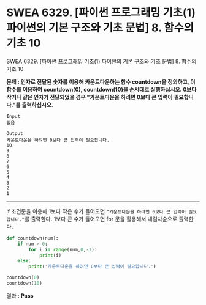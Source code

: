 # SWEA 6329. [파이썬 프로그래밍 기초(1) 파이썬의 기본 구조와 기초 문법] 8. 함수의 기초 10

SWEA 6329. [파이썬 프로그래밍 기초(1) 파이썬의 기본 구조와 기초 문법] 8. 함수의 기초 10



**문제 : 인자로 전달된 숫자를 이용해 카운트다운하는 함수 countdown을 정의하고, 이 함수를 이용하여 countdown(0), countdown(10)을 순서대로 실행하십시오. 0보다 작거나 같은 인자가 전달되었을 경우 "카운트다운을 하려면 0보다 큰 입력이 필요합니다."를 출력하십시오.**

```
Input
없음

Output
카운트다운을 하려면 0보다 큰 입력이 필요합니다.
10
9
8
7
6
5
4
3
2
1
```

---

if 조건문을 이용해 1보다 작은 수가 들어오면 `"카운트다운을 하려면 0보다 큰 입력이 필요합니다."`를 출력한다. 1보다 큰 수가 들어오면 for 문을 활용해서 내림차순으로 출력한다.

```python
def countdown(num):
    if num > 0:
        for i in range(num,0,-1):
            print(i)
    else:
        print('카운트다운을 하려면 0보다 큰 입력이 필요합니다.')

countdown(0)
countdown(10)
```

결과 : **Pass**